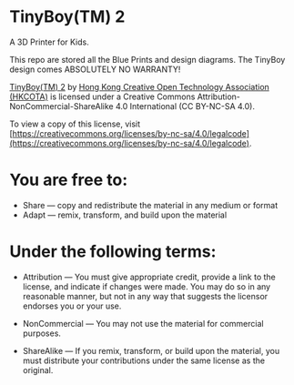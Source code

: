 # TinyBoy(TM) 2
A 3D Printer for Kids.

This repo are stored all the Blue Prints and design diagrams.
The TinyBoy design comes ABSOLUTELY NO WARRANTY!

[TinyBoy(TM) 2](http://www.tinyboy.net) by [Hong Kong Creative Open Technology Association (HKCOTA)](http://cota.hk) is licensed under a Creative Commons Attribution-NonCommercial-ShareAlike 4.0 International (CC BY-NC-SA 4.0).
  
To view a copy of this license, visit [https://creativecommons.org/licenses/by-nc-sa/4.0/legalcode](https://creativecommons.org/licenses/by-nc-sa/4.0/legalcode). 

# You are free to:

* Share — copy and redistribute the material in any medium or format
* Adapt — remix, transform, and build upon the material 

# Under the following terms:

* Attribution — You must give appropriate credit, provide a link to the license, and indicate if changes were made. You may do so in any reasonable manner, but not in any way that suggests the licensor endorses you or your use.

* NonCommercial — You may not use the material for commercial purposes.

* ShareAlike — If you remix, transform, or build upon the material, you must distribute your contributions under the same license as the original.  
